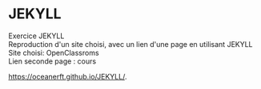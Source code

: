 # JEKYLL
Exercice JEKYLL<br>
Reproduction d'un site choisi, avec un lien d'une page en utilisant JEKYLL<br>
Site choisi: OpenClassroms<br>
Lien seconde page : cours<br>

https://oceanerft.github.io/JEKYLL/.

